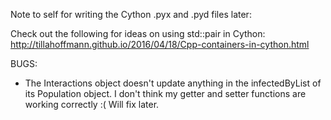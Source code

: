 Note to self for writing the Cython .pyx and .pyd files later:

Check out the following for ideas on using std::pair in Cython:
http://tillahoffmann.github.io/2016/04/18/Cpp-containers-in-cython.html

BUGS:
- The Interactions object doesn't update anything in the infectedByList of its Population object.
    I don't think my getter and setter functions are working correctly :( Will fix later. 